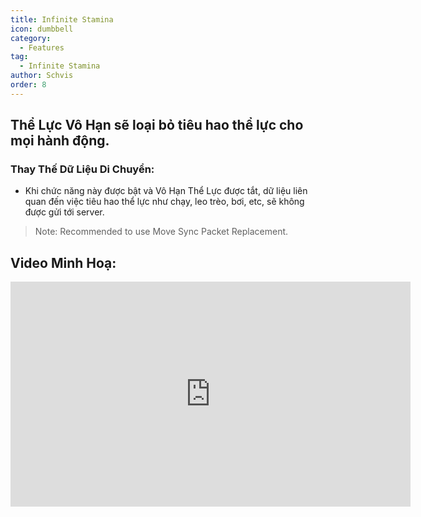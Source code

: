 ```yaml
---
title: Infinite Stamina
icon: dumbbell
category:
  - Features
tag:
  - Infinite Stamina
author: Schvis
order: 8
---
```


## Thể Lực Vô Hạn sẽ loại bỏ tiêu hao thể lực cho mọi hành động.
### Thay Thế Dữ Liệu Di Chuyển:
- Khi chức năng này được bật và Vô Hạn Thể Lực được tắt, dữ liệu liên quan đến việc tiêu hao thể lực như chạy, leo trèo, bơi, etc, sẽ không được gửi tới server.
> Note: Recommended to use Move Sync Packet Replacement.

## Video Minh Hoạ:

<div class="iframe-container"><iframe width="640" height="360" src="https://www.youtube.com/embed/NZhfaMOLuY0?list=PL5eI1Tb64p56g27qfYk7VuFTz4FK6YrKa" title="Korepi - Infinite Stamina" frameborder="0" allow="accelerometer; autoplay; clipboard-write; encrypted-media; gyroscope; picture-in-picture; web-share" allowfullscreen></iframe></div>

